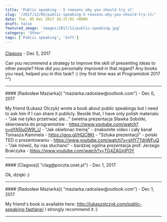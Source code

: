 ```yaml
---
title: 'Public speaking - 5 reasons why you should try it'
slug: '/2017/12/05/public-speaking-5-reasons-why-you-should-try-it/'
date: Tue, 05 Dec 2017 10:37:01 +0000
draft: false
featured_image: 'images/2017/11/public-speaking.jpg'
category: 'Other'
tags: ['Public speaking', 'Soft']
---
```



#### 
[Clagoos]( "clag@poczta.onet.pl") - <time datetime="2017-12-15 12:45:00">Dec 5, 2017</time>

Can you recommend a strategy to improve the skill of presenting ideas to other people? How did you personally improved in that regard? Any books you read, helped you in this task? :) (my first time was at Programistok 2017 ^^)
<hr />
#### 
[Radosław Maziarka]( "maziarka.radoslaw@outlook.com") - <time datetime="2017-12-17 18:09:00">Dec 0, 2017</time>

My friend (Łukasz Olczyk) wrote a book about public speakings but I need to ask him if I can share it publicly. Beside that, I have only polish materials: - "Jak nie tylko przetrwać ale..." świetna prezentacja Sławka Sobótki, skierowana do programistów - https://www.youtube.com/watch?v=pYA5lu0W9\_U - "Jak okiełznać tremę" - znakomite video i cały kanał Tomasza Kammela - https://goo.gl/HQC8Kt - "Sztuka prezentacji" - polski TED o prezentowaniu - https://www.youtube.com/watch?v=sHY7TdnWFuQ - "Jak mówić, by nas słuchano" - bardziej ogólna prezentacja prof. Jerzego Bralczyka - https://www.youtube.com/watch?v=TG4ZAGnlPOY
<hr />
#### 
[Clagoos]( "clag@poczta.onet.pl") - <time datetime="2017-12-18 10:16:00">Dec 1, 2017</time>

Ok, dzięki :)
<hr />
#### 
[Radosław Maziarka]( "maziarka.radoslaw@outlook.com") - <time datetime="2017-12-18 12:55:00">Dec 1, 2017</time>

My friend's book is available here: http://lukaszolczyk.com/public-speaking-fastlane/ I strongly recommend it :)
<hr />
